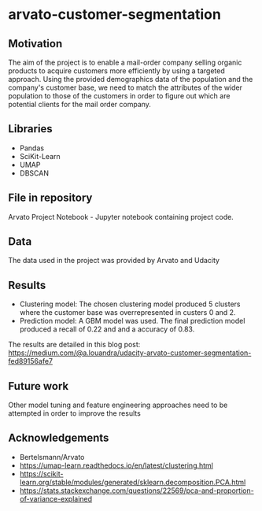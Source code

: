 # arvato-customer-segmentation

## Motivation
The aim of the project is to enable a mail-order company selling organic products to acquire customers more efficiently by using a targeted approach. Using the provided demographics data of the population and the company's customer base, we need to match the attributes of the wider population to those of the customers in order to figure out which are potential clients for the mail order company.

## Libraries
- Pandas
- SciKit-Learn
- UMAP
- DBSCAN

## File in repository
Arvato Project Notebook - Jupyter notebook containing project code.

## Data
The data used in the project was provided by Arvato and Udacity

## Results
- Clustering model: The chosen clustering model produced 5 clusters where the customer base was overrepresented in custers 0 and 2.
- Prediction model: A GBM model was used. The final prediction model produced a recall of 0.22 and and a accuracy of 0.83.

The results are detailed in this blog post: https://medium.com/@a.louandra/udacity-arvato-customer-segmentation-fed89156afe7

## Future work
Other model tuning and feature engineering approaches need to be attempted in order to improve the results

## Acknowledgements
- Bertelsmann/Arvato
- https://umap-learn.readthedocs.io/en/latest/clustering.html
- https://scikit-learn.org/stable/modules/generated/sklearn.decomposition.PCA.html
- https://stats.stackexchange.com/questions/22569/pca-and-proportion-of-variance-explained

  


